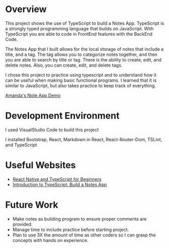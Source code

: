 # Overview

This project shows the use of TypeScript to build a Notes App.  TypeScript is a strongly typed programming language that builds on JavaScript. With TypeScript you are able to code in FrontEnd features with the BackEnd Code.

The Notes App that I built allows for the local storage of notes that include a title, and a tag.  The tag allows you to categorize notes together, and then you are able to search by title or tag.  There is the ability to create, edit, and delete notes.  Also, you can create, edit, and delete tags.

I chose this project to practice using typescript and to understand how it can be useful when making basic functional programs.  I learned that it is similar to JavaScript, but also takes practice to keep track of everything.



[Amanda's Note App Demo](https://youtu.be/Aj0-v2U3SQc)

# Development Environment

I used VisualStudio Code to build this project

I installed Bootstrap, React, Markdown in React, React-Router-Dom, TSLint, and TypeScript

# Useful Websites


- [React Native and TypeScript for Beginners ](https://www.youtube.com/watch?v=14it9M7yyiA)
- [Introduction to TypeScript: Build a Notes App](https://www.google.com/search?q=notes+app+tutorial+with+typescript&rlz=1C1CHZN_enUS940US940&oq=Notes+&gs_lcrp=EgZjaHJvbWUqCAgAEEUYJxg7MggIABBFGCcYOzIICAEQRRgnGDsyBggCEEUYOTINCAMQABiDARixAxiABDIGCAQQRRg8MgYIBRBFGEEyBggGEEUYPDIGCAcQRRg90gEIMTc2NmowajeoAgCwAgA&sourceid=chrome&ie=UTF-8#fpstate=ive&vld=cid:7c1327ce,vid:0JEA-NMKqjc,st:0)

# Future Work

- Make notes as building program to ensure proper comments are provided.
- Manage time to include practice before starting project.
- Plan to use 3X the amount of time as other coders so I can grasp the concepts with hands on experience.

